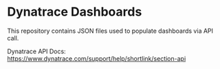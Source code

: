 # Dynatrace Dashboards

This repository contains JSON files used to populate dashboards via API call. 

Dynatrace API Docs: https://www.dynatrace.com/support/help/shortlink/section-api
